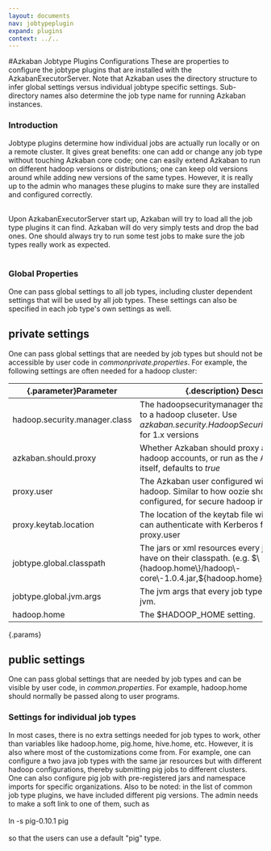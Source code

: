 ```yaml
---
layout: documents
nav: jobtypeplugin
expand: plugins
context: ../..
---
```

#Azkaban Jobtype Plugins Configurations
These are properties to configure the jobtype plugins that are installed with the AzkabanExecutorServer. Note that Azkaban uses the directory structure to infer global settings versus individual jobtype specific settings. Sub-directory names also determine the job type name for running Azkaban instances. 

### Introduction

Jobtype plugins determine how individual jobs are actually run locally or on a remote cluster. It gives great benefits: one can add or change any job type without touching Azkaban core code; one can easily extend Azkaban to run on different hadoop versions or distributions; one can keep old versions around while adding new versions of the same types.
However, it is really up to the admin who manages these plugins to make sure they are installed and configured correctly.<br/><br/>

Upon AzkabanExecutorServer start up, Azkaban will try to load all the job type plugins it can find. Azkaban will do very simply tests and drop the bad ones. One should always try to run some test jobs to make sure the job types really work as expected.
<br/><br/>

### Global Properties

One can pass global settings to all job types, including cluster dependent settings that will be used by all job types.
These settings can also be specified in each job type's own settings as well.

## private settings
One can pass global settings that are needed by job types but should not be accessible by user code in _commonprivate.properties_. For example, the following settings are often needed for a hadoop cluster:

|{.parameter}Parameter			|{.description} Description                                                                                       							|
|-------------------------------|-------------------------------------------------------------------------------------------------------------------------------------------|
|hadoop.security.manager.class 	| The hadoopsecuritymanager that handles talking to a hadoop cluseter. Use _azkaban.security.HadoopSecurityManager\_H\_1\_0_ for 1.x versions 	|
|azkaban.should.proxy       	| Whether Azkaban should proxy as individual user hadoop accounts, or run as the Azkaban user itself, defaults to _true_ 					|
|proxy.user      				| The Azkaban user configured with kerberos and hadoop. Similar to how oozie should be configured, for secure hadoop installations 		 	|
|proxy.keytab.location  		| The location of the keytab file with which Azkaban can authenticate with Kerberos for the specified proxy.user                            |
|jobtype.global.classpath    	| The jars or xml resources every job type should have on their classpath. (e.g. $\{hadoop.home\}/hadoop\-core\-1.0.4.jar,$\{hadoop.home\}/conf)|
|jobtype.global.jvm.args 		| The jvm args that every job type should have to jvm.       																				|
|hadoop.home 					| The $HADOOP_HOME setting.      																											|
{.params}

## public settings
One can pass global settings that are needed by job types and can be visible by user code, in _common.properties_. For example, hadoop.home should normally be passed along to user programs.

### Settings for individual job types
In most cases, there is no extra settings needed for job types to work, other than variables like hadoop.home, pig.home, hive.home, etc.
However, it is also where most of the customizations come from.
For example, one can configure a two java job types with the same jar resources but with different hadoop configurations, thereby submitting pig jobs to different clusters.
One can also configure pig job with pre-registered jars and namespace imports for specific organizations.
Also to be noted: in the list of common job type plugins, we have included different pig versions. The admin needs to make a soft link to one of them, such as<br/><br/>
ln -s pig-0.10.1 pig<br/><br/>
so that the users can use a default "pig" type.
